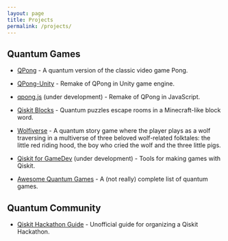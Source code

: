 ```yaml
---
layout: page
title: Projects
permalink: /projects/
---
```


## Quantum Games

- [QPong](https://github.com/HuangJunye/QPong) - A quantum version of the classic video game Pong.

- [QPong-Unity](https://github.com/HuangJunye/QPong-Unity) - Remake of QPong in Unity game engine.

- [qpong.js](https://github.com/HuangJunye/qpong.js) (under development) - Remake of QPong in JavaScript.

- [Qiskit Blocks](https://github.com/JavaFXpert/QiskitBlocks) - Quantum puzzles escape rooms in a Minecraft-like block word.

- [Wolfiverse](https://github.com/HuangJunye/Wolfiverse) - A quantum story game where the player plays as a wolf traversing in a multiverse of three beloved wolf-related folktales: the little red riding hood, the boy who cried the wolf and the three little pigs.

- [Qiskit for GameDev](https://github.com/HuangJunye/Qiskit-for-GameDev) (under development) - Tools for making games with Qiskit.

- [Awesome Quantum Games](https://github.com/HuangJunye/Awesome-Quantum-Games) - A (not really) complete list of quantum games.

## Quantum Community

- [Qiskit Hackathon Guide](https://github.com/HuangJunye/Qiskit-Hackathon-Guide) - Unofficial guide for organizing a Qiskit Hackathon.
